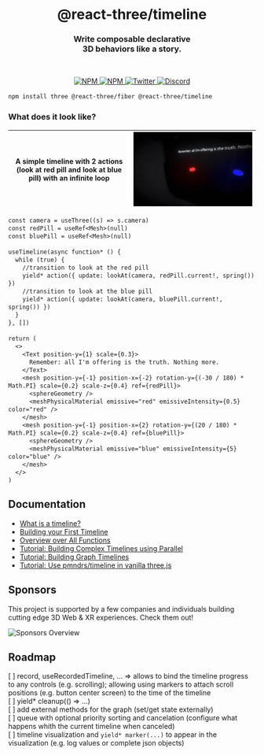 <h1 align="center">@react-three/timeline</h1>
<h3 align="center">Write composable declarative <br/> 3D behaviors like a story.</h3>
<br/>

<p align="center">
  <a href="https://npmjs.com/package/@react-three/timeline" target="_blank">
    <img src="https://img.shields.io/npm/v/@react-three/timeline?style=flat&colorA=000000&colorB=000000" alt="NPM" />
  </a>
  <a href="https://npmjs.com/package/@react-three/timeline" target="_blank">
    <img src="https://img.shields.io/npm/dt/@react-three/timeline.svg?style=flat&colorA=000000&colorB=000000" alt="NPM" />
  </a>
  <a href="https://twitter.com/pmndrs" target="_blank">
    <img src="https://img.shields.io/twitter/follow/pmndrs?label=%40pmndrs&style=flat&colorA=000000&colorB=000000&logo=twitter&logoColor=000000" alt="Twitter" />
  </a>
  <a href="https://discord.gg/ZZjjNvJ" target="_blank">
    <img src="https://img.shields.io/discord/740090768164651008?style=flat&colorA=000000&colorB=000000&label=discord&logo=discord&logoColor=000000" alt="Discord" />
  </a>
</p>

```bash
npm install three @react-three/fiber @react-three/timeline
```


### What does it look like?

| A simple timeline with 2 actions (look at red pill and look at blue pill) with an infinite loop | ![render of the above code](./docs/getting-started/basic-example.gif) |
| --------------------------------------------------------------------------------------------------------------------------------------------------- | --------------------------------------------------------------------- |

```tsx
const camera = useThree((s) => s.camera)
const redPill = useRef<Mesh>(null)
const bluePill = useRef<Mesh>(null)

useTimeline(async function* () {
  while (true) {
    //transition to look at the red pill
    yield* action({ update: lookAt(camera, redPill.current!, spring()) })
    //transition to look at the blue pill
    yield* action({ update: lookAt(camera, bluePill.current!, spring()) })
  }
}, [])

return (
  <>
    <Text position-y={1} scale={0.3}>
      Remember: all I'm offering is the truth. Nothing more.
    </Text>
    <mesh position-y={-1} position-x={-2} rotation-y={(-30 / 180) * Math.PI} scale={0.2} scale-z={0.4} ref={redPill}>
      <sphereGeometry />
      <meshPhysicalMaterial emissive="red" emissiveIntensity={0.5} color="red" />
    </mesh>
    <mesh position-y={-1} position-x={2} rotation-y={(20 / 180) * Math.PI} scale={0.2} scale-z={0.4} ref={bluePill}>
      <sphereGeometry />
      <meshPhysicalMaterial emissive="blue" emissiveIntensity={5} color="blue" />
    </mesh>
  </>
)
```

## Documentation

- [What is a timeline?](https://pmndrs.github.io/timeline/getting-started/1-what-is-a-timeline)
- [Building your First Timeline](https://pmndrs.github.io/timeline/getting-started/2-first-timeline)
- [Overview over All Functions](https://pmndrs.github.io/timeline/getting-started/3-overview)
- [Tutorial: Building Complex Timelines using Parallel](https://pmndrs.github.io/timeline/tutorial/4-parallel)
- [Tutorial: Building Graph Timelines](https://pmndrs.github.io/timeline/tutorial/5-graph)
- [Tutorial: Use pmndrs/timeline in vanilla three.js](https://pmndrs.github.io/timeline/tutorial/6-vanilla)

## Sponsors

This project is supported by a few companies and individuals building cutting edge 3D Web & XR experiences. Check them out!

![Sponsors Overview](https://bbohlender.github.io/sponsors/screenshot.png)

## Roadmap

[ ] record, useRecordedTimeline, ... => allows to bind the timeline progress to any controls (e.g. scrolling); allowing using markers to attach scroll positions (e.g. button center screen) to the time of the timeline  
[ ] yield* cleanup(() => ...)  
[ ] add external methods for the graph (set/get state externally)  
[ ] queue with optional priority sorting and cancelation (configure what happens whith the current timeline when canceled)  
[ ] timeline visualization and `yield* marker(...)` to appear in the visualization (e.g. log values or complete json objects)
